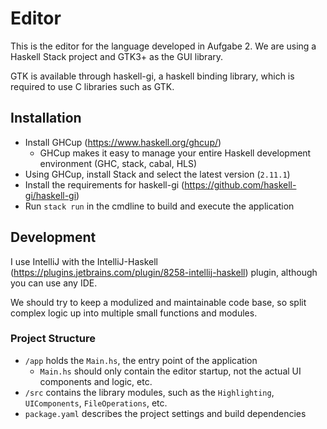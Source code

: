 # Editor

This is the editor for the language developed in Aufgabe 2. We are using a Haskell Stack project and GTK3+ as the GUI library. 

GTK is available through haskell-gi, a haskell binding library, which is required to use C libraries such as GTK.


## Installation

- Install GHCup (https://www.haskell.org/ghcup/) 
  - GHCup makes it easy to manage your entire Haskell development environment (GHC, stack, cabal, HLS)
- Using GHCup, install Stack and select the latest version (`2.11.1`)
- Install the requirements for haskell-gi (https://github.com/haskell-gi/haskell-gi)
- Run `stack run` in the cmdline to build and execute the application


## Development

I use IntelliJ with the IntelliJ-Haskell (https://plugins.jetbrains.com/plugin/8258-intellij-haskell) plugin, although you can use any IDE.

We should try to keep a modulized and maintainable code base, so split complex logic up into multiple small functions and modules.

### Project Structure

- `/app` holds the `Main.hs`, the entry point of the application
  - `Main.hs` should only contain the editor startup, not the actual UI components and logic, etc.
- `/src` contains the library modules, such as the `Highlighting`, `UIComponents`, `FileOperations`, etc.
- `package.yaml` describes the project settings and build dependencies

